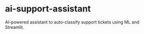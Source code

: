 # ai-support-assistant
 AI-powered assistant to auto-classify support tickets using ML and Streamlit.
